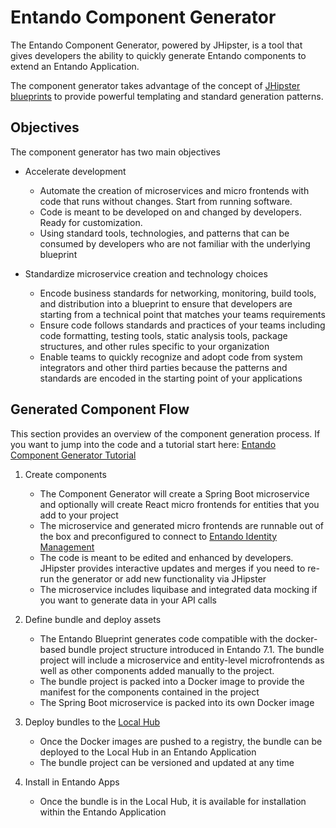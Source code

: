 # Entando Component Generator


The Entando Component Generator, powered by JHipster, is a tool that gives developers the ability to quickly generate Entando components to extend an Entando Application.

The component generator takes advantage of the concept of [JHipster blueprints](https://www.jhipster.tech/modules/creating-a-blueprint/) to provide powerful templating and standard generation patterns.

## Objectives

The component generator has two main objectives

* Accelerate development
  * Automate the creation of microservices and micro frontends with code that runs without changes. Start from running software.
  * Code is meant to be developed on and changed by developers. Ready for customization.
  * Using standard tools, technologies, and patterns that can be consumed by developers who are not familiar with the underlying blueprint

* Standardize microservice creation and technology choices
  * Encode business standards for networking, monitoring, build tools, and distribution into a blueprint to ensure that developers are starting from a technical point that matches your teams requirements
  * Ensure code follows standards and practices of your teams including code formatting, testing tools, static analysis tools, package structures, and other rules specific to your organization
  * Enable teams to quickly recognize and adopt code from system integrators and other third parties because the patterns and standards are encoded in the starting point of your applications

## Generated Component Flow

This section provides an overview of the component generation process. If you want to jump into the code and a tutorial start here: [Entando Component Generator Tutorial](../../tutorials/create/ms/generate-microservices-and-micro-frontends.md)

1. Create components
   - The Component Generator will create a Spring Boot microservice and optionally will create React micro frontends for entities that you add to your project
   - The microservice and generated micro frontends are runnable out of the box and preconfigured to connect to [Entando Identity Management](../consume/identity-management.md)
   - The code is meant to be edited and enhanced by developers. JHipster provides interactive updates and merges if you need to re-run the generator or add new functionality via JHipster
   - The microservice includes liquibase and integrated data mocking if you want to generate data in your API calls

2. Define bundle and deploy assets
   - The Entando Blueprint generates code compatible with the docker-based bundle project structure introduced in Entando 7.1. The bundle project will include a microservice and entity-level microfrontends as well as other components added manually to the project.
   - The bundle project is packed into a Docker image to provide the manifest for the components contained in the project
   - The Spring Boot microservice is packed into its own Docker image 

3. Deploy bundles to the [Local Hub](../compose/local-hub-overview.md)
   - Once the Docker images are pushed to a registry, the bundle can be deployed to the Local Hub in an Entando Application
   - The bundle project can be versioned and updated at any time

4. Install in Entando Apps
   - Once the bundle is in the Local Hub, it is available for installation within the Entando Application
